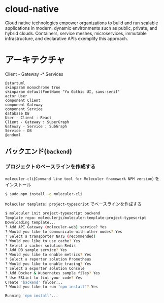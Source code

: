 # cloud-native

Cloud native technologies empower organizations to build and run scalable applications in modern, dynamic environments such as public, private, and hybrid clouds. Containers, service meshes, microservices, immutable infrastructure, and declarative APIs exemplify this approach.

# アーキテクチャ

Client - Gateway -\* Services

```plantuml
@startuml
skinparam monochrome true
skinparam defaultFontName "Yu Gothic UI, sans-serif"
actor User
component Client
component Gateway
component Service
database DB
User - Client : React
Client - Gateway : SuperGraph
Gateway - Service : SubGraph
Service - DB
@enduml
```

## バックエンド(`backend`)

### プロジェクトのベースラインを作成する

`moleculer-cli`(`Command line tool for Moleculer framework NPM version`) をインストール

```sh
$ sudo npm install -g moleculer-cli
```

`Moleculer template: project-typescript` でベースラインを作成する

```sh
$ moleculer init project-typescript backend
Template repo: moleculerjs/moleculer-template-project-typescript
Downloading template...
? Add API Gateway (moleculer-web) service? Yes
? Would you like to communicate with other nodes? Yes
? Select a transporter NATS (recommended)
? Would you like to use cache? Yes
? Select a cacher solution Redis
? Add DB sample service? Yes
? Would you like to enable metrics? Yes
? Select a reporter solution Prometheus
? Would you like to enable tracing? Yes
? Select a exporter solution Console
? Add Docker & Kubernetes sample files? Yes
? Use ESLint to lint your code? Yes
Create 'backend' folder...
? Would you like to run 'npm install'? Yes

Running 'npm install'...
```
